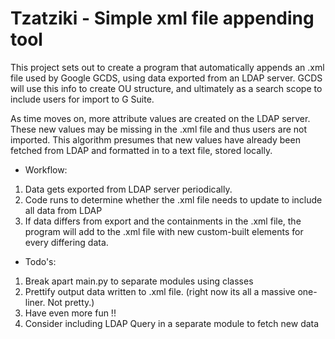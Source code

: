 # Tzatziki - Simple xml file appending tool

This project sets out to create a program that automatically appends an .xml file used by Google GCDS, using data exported from an LDAP server. GCDS will use this info to create OU structure, and ultimately as a search scope to include users for import to G Suite.

As time moves on, more attribute values are created on the LDAP server. These new values may be missing in the .xml file and thus users are not imported. This algorithm presumes that new values have already been fetched from LDAP and formatted in to a text file, stored locally. 

* Workflow:
 
1. Data gets exported from LDAP server periodically.
2. Code runs to determine whether the .xml file needs to update to include all data from LDAP
3. If data differs from export and the containments in the .xml file, the program will add to the .xml file with new custom-built elements for every differing data.

* Todo's:

1. Break apart main.py to separate modules using classes
2. Prettify output data written to .xml file. (right now its all a massive one-liner. Not pretty.) 
3. Have even more fun !! 
4. Consider including LDAP Query in a separate module to fetch new data
